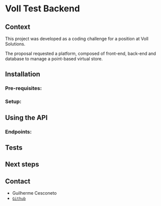 # Voll Test Backend

## Context

This project was developed as a coding challenge for a position at Voll Solutions.

The proposal requested a platform, composed of front-end, back-end and database to manage a point-based virtual store.

## Installation

### Pre-requisites:

### Setup:

## Using the API

### Endpoints:

## Tests

## Next steps

## Contact

* Guilherme Cesconeto
* [`Github`](https://github.com/gcesconeto)
